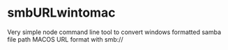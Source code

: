 # smbURLwintomac
Very simple node command line tool to convert windows formatted samba file path MACOS URL format with smb://
